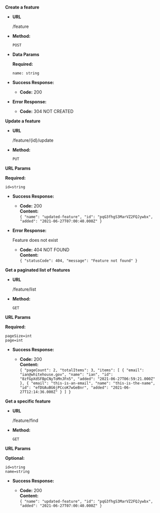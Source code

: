 **Create a feature**

* **URL**

  /feature

* **Method:**

  `POST`

* **Data Params**

  **Required:**

  `name: string`

* **Success Response:**

  * **Code:** 200 <br />

* **Error Response:**

  * **Code:** 304 NOT CREATED <br />

**Update a feature**

* **URL**

  /feature/{id}/update

* **Method:**

  `PUT`

 **URL Params**

   **Required:**

   `id=string`

* **Success Response:**

  * **Code:** 200 <br />
    **Content:**  
    `{
  "name": "updated-feature",
  "id": "pqG3fhgS3MarVZ2FQJywbx",
  "added": "2021-06-27T07:00:40.000Z"
}`

* **Error Response:**

  Feature does not exist

  * **Code:** 404 NOT FOUND <br />
    **Content:**  
    `{ "statusCode": 404, "message": "Feature not found" }`

**Get a paginated list of features**

* **URL**

  /feature/list

* **Method:**

  `GET`

 **URL Params**

   **Required:**

   `pageSize=int`  
   `page=int`

* **Success Response:**

  * **Code:** 200 <br />
    **Content:**  
    `{
  "pageCount": 2,
  "totalItems": 3,
  "items": [
    {
      "email": "ian@whitehouse.gov",
      "name": "ian",
      "id": "8zfGpXdSFBpCNyToMnJFn5",
      "added": "2021-06-27T06:59:21.000Z"
    },
    {
      "email": "this-is-an-email",
      "name": "this-is-the-name",
      "id": "efDUAuBG6jPCcoK7wGeBnr",
      "added": "2021-06-27T12:14:36.000Z"
    }
  ]
}`

**Get a specific feature**

* **URL**

  /feature/find

* **Method:**

  `GET`

 **URL Params**

   **Optional:**

   `id=string`  
   `name=string`

* **Success Response:**

  * **Code:** 200 <br />
    **Content:**  
    `{
  "name": "updated-feature",
  "id": "pqG3fhgS3MarVZ2FQJywbx",
  "added": "2021-06-27T07:00:40.000Z"
}`
